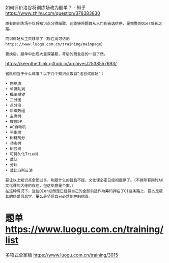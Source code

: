 
如何评价洛谷将训练场改为题单？ - 知乎 https://www.zhihu.com/question/378383830
```console
原有的训练场不仅将知识点分得细致，还能够将题目从入门到省选排序，是完整的OIer成长之路。

而训练场从主页移除了（现在尚可访问https://www.luogu.com.cn/training/mainpage）

更换后，题单中出现大量深基题，背后的商业目的一目了然。
```

https://keepthethink.github.io/archives/2538557693/
```console
省队相当于什么难度？以下几个知识点取自“洛谷试炼场”：

• 网络流
• 单调队列
• 概率期望
• 二分图
• 点分治
• 后缀数组
• 主席树
• 数位DP
• AC自动机
• 平衡树
• 树链剖分
• 动态树
• 树套树
• 可持久化Trie树
• 莫队
• 分块
• 莫比乌斯反演

要让以上知识点全部过关，刷题什么的暂且不提，文化课必定已经彻底停了。（不排除有同时AK文化课的大佬的存在，但这毕竟是个案。）
在这种情况下，这位OIer必然是已经将自己的全部前途作为筹码押在了OI这条路上，要么是极其的热爱信息学，要么是坚信自己必然能夺魁榜首。
```

# 题单 https://www.luogu.com.cn/training/list

多项式全家桶 https://www.luogu.com.cn/training/3015
